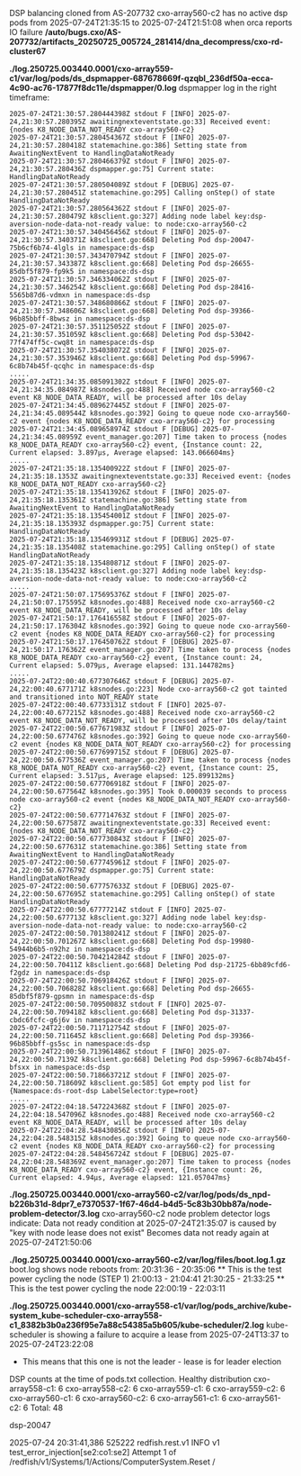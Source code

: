 DSP balancing cloned from AS-207732
cxo-array560-c2 has no active dsp pods from 2025-07-24T21:35:15 to 2025-07-24T21:51:08 when orca reports IO failure
**/auto/bugs.cxo/AS-207732/artifacts_20250725_005724_281414/dna_decompress/cxo-rd-cluster67**

**./log.250725.003440.0001/cxo-array559-c1/var/log/pods/ds_dspmapper-687678669f-qzqbl_236df50a-ecca-4c90-ac76-17877f8dc11e/dspmapper/0.log**
dspmapper log in the right timeframe:
```
2025-07-24T21:30:57.280444398Z stdout F [INFO] 2025-07-24,21:30:57.280395Z awaitingnexteventstate.go:33] Received event: {nodes K8_NODE_DATA_NOT_READY cxo-array560-c2}
2025-07-24T21:30:57.280454367Z stdout F [INFO] 2025-07-24,21:30:57.280418Z statemachine.go:386] Setting state from AwaitingNextEvent to HandlingDataNotReady
2025-07-24T21:30:57.280466379Z stdout F [INFO] 2025-07-24,21:30:57.280436Z dspmapper.go:75] Current state: HandlingDataNotReady
2025-07-24T21:30:57.280504089Z stdout F [DEBUG] 2025-07-24,21:30:57.280451Z statemachine.go:295] Calling onStep() of state HandlingDataNotReady
2025-07-24T21:30:57.280564362Z stdout F [INFO] 2025-07-24,21:30:57.280479Z k8sclient.go:327] Adding node label key:dsp-aversion-node-data-not-ready value: to node:cxo-array560-c2
2025-07-24T21:30:57.340456456Z stdout F [INFO] 2025-07-24,21:30:57.340371Z k8sclient.go:668] Deleting Pod dsp-20047-75b6cf6b74-4lgls in namespace:ds-dsp
2025-07-24T21:30:57.343470794Z stdout F [INFO] 2025-07-24,21:30:57.343387Z k8sclient.go:668] Deleting Pod dsp-26655-85dbf5f879-fp9k5 in namespace:ds-dsp
2025-07-24T21:30:57.346334062Z stdout F [INFO] 2025-07-24,21:30:57.346254Z k8sclient.go:668] Deleting Pod dsp-28416-5565b87d6-vdmxn in namespace:ds-dsp
2025-07-24T21:30:57.348680866Z stdout F [INFO] 2025-07-24,21:30:57.348606Z k8sclient.go:668] Deleting Pod dsp-39366-96b85bbff-8bwsz in namespace:ds-dsp
2025-07-24T21:30:57.351125052Z stdout F [INFO] 2025-07-24,21:30:57.351059Z k8sclient.go:668] Deleting Pod dsp-53042-77f474ff5c-cwq8t in namespace:ds-dsp
2025-07-24T21:30:57.354038072Z stdout F [INFO] 2025-07-24,21:30:57.353946Z k8sclient.go:668] Deleting Pod dsp-59967-6c8b74b45f-qcqhc in namespace:ds-dsp
.....
2025-07-24T21:34:35.085091302Z stdout F [INFO] 2025-07-24,21:34:35.084987Z k8snodes.go:488] Received node cxo-array560-c2 event K8_NODE_DATA_READY, will be processed after 10s delay
2025-07-24T21:34:45.089627445Z stdout F [INFO] 2025-07-24,21:34:45.089544Z k8snodes.go:392] Going to queue node cxo-array560-c2 event {nodes K8_NODE_DATA_READY cxo-array560-c2} for processing
2025-07-24T21:34:45.089658974Z stdout F [DEBUG] 2025-07-24,21:34:45.08959Z event_manager.go:207] Time taken to process {nodes K8_NODE_DATA_READY cxo-array560-c2} event, {Instance count: 22, Current elapsed: 3.897µs, Average elapsed: 143.066604ms}
.....
2025-07-24T21:35:18.135400922Z stdout F [INFO] 2025-07-24,21:35:18.1353Z awaitingnexteventstate.go:33] Received event: {nodes K8_NODE_DATA_NOT_READY cxo-array560-c2}
2025-07-24T21:35:18.135413926Z stdout F [INFO] 2025-07-24,21:35:18.135361Z statemachine.go:386] Setting state from AwaitingNextEvent to HandlingDataNotReady
2025-07-24T21:35:18.135454001Z stdout F [INFO] 2025-07-24,21:35:18.135393Z dspmapper.go:75] Current state: HandlingDataNotReady
2025-07-24T21:35:18.135469931Z stdout F [DEBUG] 2025-07-24,21:35:18.135408Z statemachine.go:295] Calling onStep() of state HandlingDataNotReady
2025-07-24T21:35:18.135480871Z stdout F [INFO] 2025-07-24,21:35:18.135423Z k8sclient.go:327] Adding node label key:dsp-aversion-node-data-not-ready value: to node:cxo-array560-c2
.....
2025-07-24T21:50:07.175695376Z stdout F [INFO] 2025-07-24,21:50:07.175595Z k8snodes.go:488] Received node cxo-array560-c2 event K8_NODE_DATA_READY, will be processed after 10s delay
2025-07-24T21:50:17.176416558Z stdout F [INFO] 2025-07-24,21:50:17.176304Z k8snodes.go:392] Going to queue node cxo-array560-c2 event {nodes K8_NODE_DATA_READY cxo-array560-c2} for processing
2025-07-24T21:50:17.176450762Z stdout F [DEBUG] 2025-07-24,21:50:17.176362Z event_manager.go:207] Time taken to process {nodes K8_NODE_DATA_READY cxo-array560-c2} event, {Instance count: 24, Current elapsed: 5.079µs, Average elapsed: 131.144782ms}
.....
2025-07-24T22:00:40.677307646Z stdout F [DEBUG] 2025-07-24,22:00:40.677171Z k8snodes.go:223] Node cxo-array560-c2 got tainted and transitioned into NOT_READY state
2025-07-24T22:00:40.67733131Z stdout F [INFO] 2025-07-24,22:00:40.677215Z k8snodes.go:488] Received node cxo-array560-c2 event K8_NODE_DATA_NOT_READY, will be processed after 10s delay/taint
2025-07-24T22:00:50.677671983Z stdout F [INFO] 2025-07-24,22:00:50.677476Z k8snodes.go:392] Going to queue node cxo-array560-c2 event {nodes K8_NODE_DATA_NOT_READY cxo-array560-c2} for processing
2025-07-24T22:00:50.677699715Z stdout F [DEBUG] 2025-07-24,22:00:50.677536Z event_manager.go:207] Time taken to process {nodes K8_NODE_DATA_NOT_READY cxo-array560-c2} event, {Instance count: 25, Current elapsed: 3.517µs, Average elapsed: 125.899132ms}
2025-07-24T22:00:50.677706918Z stdout F [INFO] 2025-07-24,22:00:50.677564Z k8snodes.go:395] Took 0.000039 seconds to process node cxo-array560-c2 event {nodes K8_NODE_DATA_NOT_READY cxo-array560-c2}
2025-07-24T22:00:50.677714763Z stdout F [INFO] 2025-07-24,22:00:50.677587Z awaitingnexteventstate.go:33] Received event: {nodes K8_NODE_DATA_NOT_READY cxo-array560-c2}
2025-07-24T22:00:50.677730843Z stdout F [INFO] 2025-07-24,22:00:50.677631Z statemachine.go:386] Setting state from AwaitingNextEvent to HandlingDataNotReady
2025-07-24T22:00:50.677745961Z stdout F [INFO] 2025-07-24,22:00:50.677679Z dspmapper.go:75] Current state: HandlingDataNotReady
2025-07-24T22:00:50.677757633Z stdout F [DEBUG] 2025-07-24,22:00:50.677695Z statemachine.go:295] Calling onStep() of state HandlingDataNotReady
2025-07-24T22:00:50.67777214Z stdout F [INFO] 2025-07-24,22:00:50.677713Z k8sclient.go:327] Adding node label key:dsp-aversion-node-data-not-ready value: to node:cxo-array560-c2
2025-07-24T22:00:50.701380241Z stdout F [INFO] 2025-07-24,22:00:50.701267Z k8sclient.go:668] Deleting Pod dsp-19980-54944b6b5-n92hz in namespace:ds-dsp
2025-07-24T22:00:50.704214284Z stdout F [INFO] 2025-07-24,22:00:50.70411Z k8sclient.go:668] Deleting Pod dsp-21725-6bb89cfd6-f2gdz in namespace:ds-dsp
2025-07-24T22:00:50.706918426Z stdout F [INFO] 2025-07-24,22:00:50.706828Z k8sclient.go:668] Deleting Pod dsp-26655-85dbf5f879-gpsmn in namespace:ds-dsp
2025-07-24T22:00:50.70950083Z stdout F [INFO] 2025-07-24,22:00:50.709418Z k8sclient.go:668] Deleting Pod dsp-31337-cbdc6fcfc-g6j6v in namespace:ds-dsp
2025-07-24T22:00:50.711712754Z stdout F [INFO] 2025-07-24,22:00:50.711645Z k8sclient.go:668] Deleting Pod dsp-39366-96b85bbff-gs5sc in namespace:ds-dsp
2025-07-24T22:00:50.713961486Z stdout F [INFO] 2025-07-24,22:00:50.7139Z k8sclient.go:668] Deleting Pod dsp-59967-6c8b74b45f-bfsxx in namespace:ds-dsp
2025-07-24T22:00:50.718663721Z stdout F [INFO] 2025-07-24,22:00:50.718609Z k8sclient.go:585] Got empty pod list for {Namespace:ds-root-dsp LabelSelector:type=root}
.....
2025-07-24T22:04:18.547224368Z stdout F [INFO] 2025-07-24,22:04:18.547096Z k8snodes.go:488] Received node cxo-array560-c2 event K8_NODE_DATA_READY, will be processed after 10s delay
2025-07-24T22:04:28.548430856Z stdout F [INFO] 2025-07-24,22:04:28.548315Z k8snodes.go:392] Going to queue node cxo-array560-c2 event {nodes K8_NODE_DATA_READY cxo-array560-c2} for processing
2025-07-24T22:04:28.548456724Z stdout F [DEBUG] 2025-07-24,22:04:28.548369Z event_manager.go:207] Time taken to process {nodes K8_NODE_DATA_READY cxo-array560-c2} event, {Instance count: 26, Current elapsed: 4.94µs, Average elapsed: 121.057047ms}
```

**./log.250725.003440.0001/cxo-array560-c2/var/log/pods/ds_npd-b226b31d-8dpr7_e7370537-1f67-46d4-b4d5-5c83b30bb87a/node-problem-detector/3.log**
cxo-array560-c2 node problem detector logs indicate:
Data not ready condition at 2025-07-24T21:35:07 is caused by "key with node lease does not exist"
Becomes data not ready again at 2025-07-24T21:50:06

**./log.250725.003440.0001/cxo-array560-c2/var/log/files/boot.log.1.gz**
boot.log shows node reboots from: 
20:31:36 - 20:35:06 ** This is the test power cycling the node (STEP 1)
21:00:13 - 21:04:41
21:30:25 - 21:33:25 ** This is the test power cycling the node
22:00:19 - 22:03:11

**./log.250725.003440.0001/cxo-array558-c1/var/log/pods_archive/kube-system_kube-scheduler-cxo-array558-c1_8382b3b0a236f95e7a88c54385a5b605/kube-scheduler/2.log**
kube-scheduler is showing a failure to acquire a lease from 2025-07-24T13:37 to 2025-07-24T23:22:08
- This means that this one is not the leader - lease is for leader election

DSP counts at the time of pods.txt collection. Healthy distribution
cxo-array558-c1: 6
cxo-array558-c2: 6
cxo-array559-c1: 6
cxo-array559-c2: 6
cxo-array560-c1: 6
cxo-array560-c2: 6
cxo-array561-c1: 6
cxo-array561-c2: 6
Total: 48

dsp-20047

2025-07-24 20:31:41,386 525222 redfish.rest.v1 INFO v1 test_error_injection[se2:co1:se2] Attempt 1 of /redfish/v1/Systems/1/Actions/ComputerSystem.Reset
/